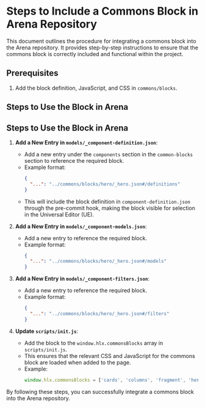 # Steps to Include a Commons Block in Arena Repository

This document outlines the procedure for integrating a commons block into the Arena repository. It provides step-by-step instructions to ensure that the commons block is correctly included and functional within the project.

## Prerequisites

1. Add the block definition, JavaScript, and CSS in `commons/blocks`.

## Steps to Use the Block in Arena

## Steps to Use the Block in Arena

1. **Add a New Entry in `models/_component-definition.json`**:
   - Add a new entry under the `components` section in the `common-blocks` section to reference the required block.
   - Example format:
     ```json
     {
       "...": "../commons/blocks/hero/_hero.json#/definitions"
     }
     ```
   - This will include the block definition in `component-definition.json` through the pre-commit hook, making the block visible for selection in the Universal Editor (UE).

2. **Add a New Entry in `models/_component-models.json`**:
   - Add a new entry to reference the required block.
   - Example format:
     ```json
     {
       "...": "../commons/blocks/hero/_hero.json#/models"
     }
     ```

3. **Add a New Entry in `models/_component-filters.json`**:
   - Add a new entry to reference the required block.
   - Example format:
     ```json
     {
       "...": "../commons/blocks/hero/_hero.json#/filters"
     }
     ```

4. **Update `scripts/init.js`**:
   - Add the block to the `window.hlx.commonsBlocks` array in `scripts/init.js`.
   - This ensures that the relevant CSS and JavaScript for the commons block are loaded when added to the page.
   - Example:
     ```javascript
     window.hlx.commonsBlocks = ['cards', 'columns', 'fragment', 'hero'];
     ```

By following these steps, you can successfully integrate a commons block into the Arena repository.
